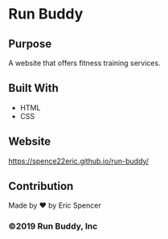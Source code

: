 # Run Buddy

## Purpose
A website that offers fitness training services.

## Built With
* HTML
* CSS

## Website
https://spence22eric.github.io/run-buddy/

## Contribution
Made by ❤️ by Eric Spencer

### ©️2019 Run Buddy, Inc 
